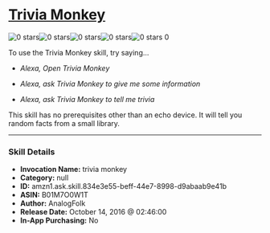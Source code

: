 # [Trivia Monkey](http://alexa.amazon.com/#skills/amzn1.ask.skill.834e3e55-beff-44e7-8998-d9abaab9e41b)
![0 stars](../../images/ic_star_border_black_18dp_1x.png)![0 stars](../../images/ic_star_border_black_18dp_1x.png)![0 stars](../../images/ic_star_border_black_18dp_1x.png)![0 stars](../../images/ic_star_border_black_18dp_1x.png)![0 stars](../../images/ic_star_border_black_18dp_1x.png) 0

To use the Trivia Monkey skill, try saying...

* *Alexa, Open Trivia Monkey*

* *Alexa, ask Trivia Monkey to give me some information*

* *Alexa, ask Trivia Monkey to tell me trivia*

This skill has no prerequisites other than an echo device. It will tell you random facts from a small library.

***

### Skill Details

* **Invocation Name:** trivia monkey
* **Category:** null
* **ID:** amzn1.ask.skill.834e3e55-beff-44e7-8998-d9abaab9e41b
* **ASIN:** B01M7O0W1T
* **Author:** AnalogFolk
* **Release Date:** October 14, 2016 @ 02:46:00
* **In-App Purchasing:** No
